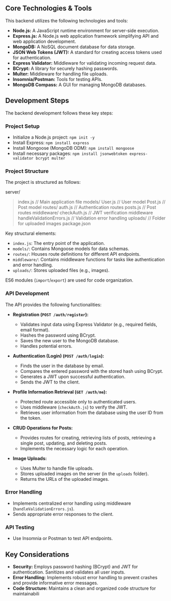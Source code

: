 ## Core Technologies & Tools

This backend utilizes the following technologies and tools:

*   **Node.js:** A JavaScript runtime environment for server-side execution.
*   **Express.js:** A Node.js web application framework simplifying API and web application development.
*   **MongoDB:** A NoSQL document database for data storage.
*   **JSON Web Tokens (JWT):** A standard for creating access tokens used for authentication.
*   **Express Validator:** Middleware for validating incoming request data.
*   **BCrypt:** A library for securely hashing passwords.
*   **Multer:** Middleware for handling file uploads.
*   **Insomnia/Postman:** Tools for testing APIs.
*   **MongoDB Compass:** A GUI for managing MongoDB databases.

## Development Steps

The backend development follows these key steps:

### Project Setup

*   Initialize a Node.js project: `npm init -y`
*   Install Express: `npm install express`
*   Install Mongoose (MongoDB ODM): `npm install mongoose`
*   Install necessary packages: `npm install jsonwebtoken express-validator bcrypt multer`

### Project Structure

The project is structured as follows:

server/
> index.js             // Main application file
> models/
  > User.js          // User model
  > Post.js          // Post model
> routes/
  > auth.js          // Authentication routes
  > posts.js         // Post routes
> middleware/
  > checkAuth.js     // JWT verification middleware
  > handleValidationErrors.js // Validation error handling
> uploads/             // Folder for uploaded images
> package.json


Key structural elements:

*   `index.js`: The entry point of the application.
*   `models/`: Contains Mongoose models for data schemas.
*   `routes/`: Houses route definitions for different API endpoints.
*   `middleware/`: Contains middleware functions for tasks like authentication and error handling.
*   `uploads/`: Stores uploaded files (e.g., images).

ES6 modules (`import`/`export`) are used for code organization.

### API Development

The API provides the following functionalities:

*   **Registration (`POST /auth/register`):**
    *   Validates input data using Express Validator (e.g., required fields, email format).
    *   Hashes the password using BCrypt.
    *   Saves the new user to the MongoDB database.
    *   Handles potential errors.

*   **Authentication (Login) (`POST /auth/login`):**
    *   Finds the user in the database by email.
    *   Compares the entered password with the stored hash using BCrypt.
    *   Generates a JWT upon successful authentication.
    *   Sends the JWT to the client.

*   **Profile Information Retrieval (`GET /auth/me`):**
    *   Protected route accessible only to authenticated users.
    *   Uses middleware (`checkAuth.js`) to verify the JWT.
    *   Retrieves user information from the database using the user ID from the token.

*   **CRUD Operations for Posts:**
    *   Provides routes for creating, retrieving lists of posts, retrieving a single post, updating, and deleting posts.
    *   Implements the necessary logic for each operation.

*   **Image Uploads:**
    *   Uses Multer to handle file uploads.
    *   Stores uploaded images on the server (in the `uploads` folder).
    *   Returns the URLs of the uploaded images.

### Error Handling

*   Implements centralized error handling using middleware (`handleValidationErrors.js`).
*   Sends appropriate error responses to the client.

### API Testing

*   Use Insomnia or Postman to test API endpoints.

## Key Considerations

*   **Security:** Employs password hashing (BCrypt) and JWT for authentication. Sanitizes and validates all user inputs.
*   **Error Handling:** Implements robust error handling to prevent crashes and provide informative error messages.
*   **Code Structure:** Maintains a clean and organized code structure for maintainabili

